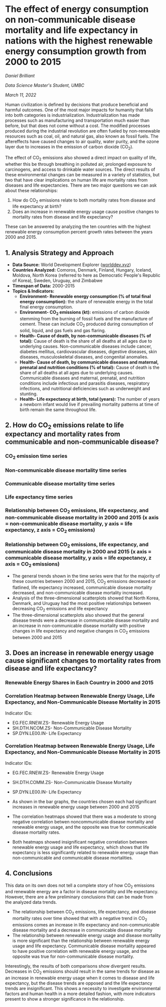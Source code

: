 # **The effect of energy consumption on non-communicable disease mortality and life expectancy in nations with the highest renewable energy consumption growth from 2000 to 2015** 

*Daniel Brilliant*

*Data Science Master's Student, UMBC*

*March 11, 2022*

Human civilization is defined by decisions that produce beneficial and harmful outcomes. One of the most major impacts for humanity that falls into both categories is industrialization. Industrialization has made processes such as manufacturing and transportation much easier than before, but that does not come without a cost. The modified processes produced during the industrial revolution are often fueled by non-renewable resources such as coal, oil, and natural gas, also known as fossil fuels. The aftereffects have caused changes to air quality, water purity, and the ozone layer due to increases in the emission of carbon dioxide (CO<sub>2</sub>).

The effect of CO<sub>2</sub> emissions also showed a direct impact on quality of life, whether this be through breathing in polluted air, prolonged exposure to carcinogens, and access to drinkable water sources. The direct results of these environmental changes can be measured in a variety of statistics, but two that have clear implications on human life are mortality rates from diseases and life expectancies. There are two major questions we can ask about these relationships:
  1. How do CO<sub>2</sub> emissions relate to both mortality rates from disease and life expectancy at birth? 
  2. Does an increase in renewable energy usage cause positive changes to mortality rates from disease and life expectancy? 

These can be answered by analyzing the ten countries with the highest renewable energy consumption percent growth rates between the years 2000 and 2015.

## **1. Analysis Strategy and Approach**

- **Data Source:** World Development Explorer ([worlddev.xyz](https://))
- **Countries Analyzed:** Comoros, Denmark, Finland, Hungary, Iceland, Moldova, North Korea (referred to here as Democratic People's Republic of Korea), Sweden, Uruguay, and Zimbabwe
- **Timespan of Data:** 2000-2015
- **Topics & Indicators:**
  - **Environment- Renewable energy consumption (% of total final energy consumption):** the share of renewable energy in the total final energy consumption.
  - **Environment- CO<sub>2</sub> emissions (kt):** emissions of carbon dioxide stemming from the burning of fossil fuels and the manufacture of cement. These can include CO<sub>2</sub> produced during consumption of solid, liquid, and gas fuels and gas flaring.
  - **Health- Cause of death, by non-communicable diseases (% of total):** Cause of death is the share of all deaths at all ages due to underlying causes. Non-communicable diseases include cancer, diabetes mellitus, cardiovascular diseases, digestive diseases, skin diseases, musculoskeletal diseases, and congenital anomalies.
  - **Health- Cause of death, by communicable diseases and maternal, prenatal and nutrition conditions (% of total):** Cause of death is the share of all deaths at all ages due to underlying causes. Communicable diseases and maternal, prenatal, and nutrition conditions include infectious and parasitis diseases, respiratory infections, and nutritional deficiencies such as underweight and stunting.
  - **Health- Life expectancy at birth, total (years):** The number of years a newborn infant would live if prevailing mortality patterns at time of birth remain the same throughout life.

## **2. How do CO<sub>2</sub> emissions relate to life expectancy and mortality rates from communicable and non-communicable disease?**

### **CO<sub>2</sub> emission time series**

### **Non-communicable disease mortality time series**

### **Communicable disease mortality time series**

### **Life expectancy time series**

### **Relationship between CO<sub>2</sub> emissions, life expectancy, and non-communicable disease mortality in 2000 and 2015 (x axis = non-communicable disease mortality, y axis = life expectancy, z axis = CO<sub>2</sub> emissions)**

### **Relationship between CO<sub>2</sub> emissions, life expectancy, and communicable disease mortality in 2000 and 2015 (x axis = communicable disease mortality, y axis = life expectancy, z axis = CO<sub>2</sub> emissions)**

- The general trends shown in the time series were that for the majority of these countries between 2000 and 2015, CO<sub>2</sub> emissions decreased or flatlined, life expectancy increased, communicable disease mortality decreased, and non-communicable disease mortality increased. 
- Analysis of the three-dimensional scatterplots showed that North Korea, Denmark, and Uruguay had the most positive relationships between decreasing CO<sub>2</sub> emissions and life expectancy
- The three-dimensional scatterplots also showed that the general disease trends were a decrease in communicable disease mortality and an increase in non-communicable disease mortality with positive changes in life expectancy and negative changes in CO<sub>2</sub> emissions between 2000 and 2015

## **3. Does an increase in renewable energy usage cause significant changes to mortality rates from disease and life expectancy?**

### **Renewable Energy Shares in Each Country in 2000 and 2015**

### **Correlation Heatmap between Renewable Energy Usage, Life Expectancy, and Non-Communicable Disease Mortality in 2015**

Indicator IDs:
- EG.FEC.RNEW.ZS- Renewable Energy Usage
- SH.DTH.NCOM.ZS- Non-Communicable Disease Mortality
- SP.DYN.LE00.IN- Life Expectancy

### **Correlation Heatmap between Renewable Energy Usage, Life Expectancy, and Non-Communicable Disease Mortality in 2015**

Indicator IDs:
- EG.FEC.RNEW.ZS- Renewable Energy Usage
- SH.DTH.COMM.ZS- Non-Communicable Disease Mortality
- SP.DYN.LE00.IN- Life Expectancy

- As shown in the bar graphs, the countries chosen each had significant increases in renewable energy usage between 2000 and 2015
- The correlation heatmaps showed that there was a moderate to  strong negative correlation betwen noncommunicable disease mortality and renewable energy usage, and the opposite was true for communicable disease mortality rates.
- Both heatmaps showed insignificant negative correlation between renewable energy usage and life expectancy, which shows that life expectancy is less significantly related to renewable energy usage than non-communicable and communicable disease mortalities.

## 4. **Conclusions**

This data on its own does not tell a complete story of how CO<sub>2</sub> emissions and renewable energy are a factor in disease mortality and life expectancy. However, there are a few preliminary conclusions that can be made from the analyzed data trends.

- The relationship between CO<sub>2</sub> emissions, life expectancy, and disease mortality rates over time showed that with a negative trend in CO<sub>2</sub> emissions comes an increase in life expectancy and non-communicable disease mortality and a decrease in communicable disease mortality
- The relationship between renewable energy usage and disease mortality is more significant than the relationship between renewable energy usage and life expectancy. Communicable disease mortality appeared to have positive correlation with renewable energy usage, and the opposite was true for non-communicable disease mortality.

Interestingly, the results of both comparisons show divergent results. Decreases in CO<sub>2</sub> emissions should result in the same trends for disease as an increase in renewable energy usage when it comes to disease and life expectancy, but the disease trends are opposed and the life expectancy trends are insignificant. This shows a necessity to investigate environmental factors and human health in a more detailed fashion, with more indicators present to show a stronger significance in the relationship.
